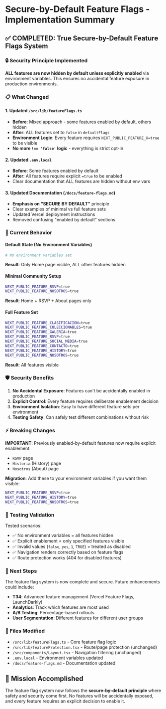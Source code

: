 # Secure-by-Default Feature Flags - Implementation Summary

## ✅ COMPLETED: True Secure-by-Default Feature Flags System

### 🔒 Security Principle Implemented
**ALL features are now hidden by default unless explicitly enabled** via environment variables. This ensures no accidental feature exposure in production environments.

### 📋 What Changed

#### 1. Updated `/src/lib/featureFlags.ts`
- **Before**: Mixed approach - some features enabled by default, others hidden
- **After**: ALL features set to `false` in `defaultFlags`
- **Environment Logic**: Every feature requires `NEXT_PUBLIC_FEATURE_X=true` to be visible
- **No more `!== 'false'` logic** - everything is strict opt-in

#### 2. Updated `.env.local`
- **Before**: Some features enabled by default
- **After**: All features require explicit `=true` to be enabled
- Clear documentation that ALL features are hidden without env vars

#### 3. Updated Documentation (`/docs/feature-flags.md`)
- **Emphasis on "SECURE BY DEFAULT"** principle
- Clear examples of minimal vs full feature sets
- Updated Vercel deployment instructions
- Removed confusing "enabled by default" sections

### 🎯 Current Behavior

#### Default State (No Environment Variables)
```bash
# NO environment variables set
```
**Result**: Only Home page visible, ALL other features hidden

#### Minimal Community Setup
```bash
NEXT_PUBLIC_FEATURE_RSVP=true
NEXT_PUBLIC_FEATURE_NOSOTROS=true
```
**Result**: Home + RSVP + About pages only

#### Full Feature Set
```bash
NEXT_PUBLIC_FEATURE_CLASIFICACION=true
NEXT_PUBLIC_FEATURE_COLECCIONABLES=true
NEXT_PUBLIC_FEATURE_GALERIA=true
NEXT_PUBLIC_FEATURE_RSVP=true
NEXT_PUBLIC_FEATURE_SOCIAL_MEDIA=true
NEXT_PUBLIC_FEATURE_CONTACTO=true
NEXT_PUBLIC_FEATURE_HISTORY=true
NEXT_PUBLIC_FEATURE_NOSOTROS=true
```
**Result**: All features visible

### 🛡️ Security Benefits

1. **No Accidental Exposure**: Features can't be accidentally enabled in production
2. **Explicit Control**: Every feature requires deliberate enablement decision
3. **Environment Isolation**: Easy to have different feature sets per environment
4. **Testing Safety**: Can safely test different combinations without risk

### ⚡ Breaking Changes

**IMPORTANT**: Previously enabled-by-default features now require explicit enablement:
- `RSVP` page
- `Historia` (History) page  
- `Nosotros` (About) page

**Migration**: Add these to your environment variables if you want them visible:
```bash
NEXT_PUBLIC_FEATURE_RSVP=true
NEXT_PUBLIC_FEATURE_HISTORY=true
NEXT_PUBLIC_FEATURE_NOSOTROS=true
```

### 🧪 Testing Validation

Tested scenarios:
- ✅ No environment variables = all features hidden
- ✅ Explicit enablement = only specified features visible
- ✅ Invalid values (`false`, `yes`, `1`, `TRUE`) = treated as disabled
- ✅ Navigation renders correctly based on feature flags
- ✅ Route protection works (404 for disabled features)

### 🚀 Next Steps

The feature flag system is now complete and secure. Future enhancements could include:
- **T34**: Advanced feature management (Vercel Feature Flags, LaunchDarkly)
- **Analytics**: Track which features are most used
- **A/B Testing**: Percentage-based rollouts
- **User Segmentation**: Different features for different user groups

### 📁 Files Modified

- `/src/lib/featureFlags.ts` - Core feature flag logic
- `/src/lib/featureProtection.tsx` - Route/page protection (unchanged)
- `/src/components/Layout.tsx` - Navigation filtering (unchanged) 
- `.env.local` - Environment variables updated
- `/docs/feature-flags.md` - Documentation updated

## 🎉 Mission Accomplished

The feature flag system now follows the **secure-by-default principle** where safety and security come first. No features will be accidentally exposed, and every feature requires an explicit decision to enable it.
